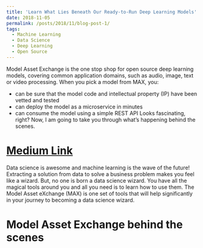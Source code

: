 ```yaml
---
title: 'Learn What Lies Beneath Our Ready-to-Run Deep Learning Models'
date: 2018-11-05
permalink: /posts/2018/11/blog-post-1/
tags:
  - Machine Learning
  - Data Science
  - Deep Learning
  - Open Source
---
```


Model Asset Exchange is the one stop shop for open source deep learning models, covering common application domains, such as audio, image, text or video processing. When you pick a model from MAX, you:
- can be sure that the model code and intellectual property (IP) have been vetted and tested
- can deploy the model as a microservice in minutes
- can consume the model using a simple REST API
Looks fascinating, right? Now, I am going to take you through what’s happening behind the scenes.

[Medium Link](https://medium.com/ibm-watson-data-lab/learn-what-lies-beneath-our-ready-to-run-deep-learning-models-c6a3edc4cc1d)
======

Data science is awesome and machine learning is the wave of the future! Extracting a solution from data to solve a business problem makes you feel like a wizard. But, no one is born a data science wizard. You have all the magical tools around you and all you need is to learn how to use them. The Model Asset eXchange (MAX) is one set of tools that will help significantly in your journey to becoming a data science wizard.

Model Asset Exchange behind the scenes 
======

